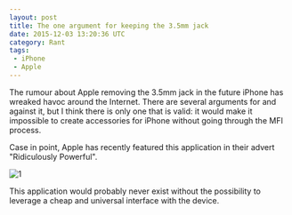 ```yaml
---
layout: post
title: The one argument for keeping the 3.5mm jack
date: 2015-12-03 13:20:36 UTC
category: Rant
tags:
 - iPhone
 - Apple
---
```


The rumour about Apple removing the 3.5mm jack in the future iPhone has wreaked
havoc around the Internet. There are several arguments for and against it, but I
think there is only one that is valid: it would make it impossible to create
accessories for iPhone without going through the MFI process.

Case in point, Apple has recently featured this application in their
advert "Ridiculously Powerful".

![1]

This application would probably never exist without the possibility to
leverage a cheap and universal interface with the device.


[1]: /images/iPhone-commercial-wind-speed-app.jpg "iPhone application for measuring wind speed"
